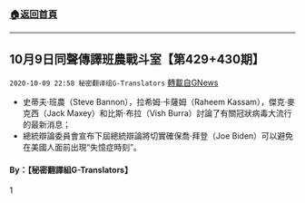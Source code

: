 ###  [:house:返回首頁](https://github.com/ourhimalayas/txt)
---

## 10月9日同聲傳譯班農戰斗室【第429+430期】
`2020-10-09 22:58 秘密翻译组G-Translators` [轉載自GNews](https://gnews.org/zh-hant/414183/)

- 史蒂夫·班農（Steve Bannon），拉希姆·卡薩姆（Raheem Kassam），傑克·麥克西（Jack Maxey）和比斯·布拉（Vish Burra）討論了有關冠狀病毒大流行的最新消息；
- 總統辯論委員會宣布下屆總統辯論將切實確保喬·拜登（Joe Biden）可以避免在美國人面前出現“失憶症時刻”。




####  **By：【秘密翻譯組G-Translators】**

1
